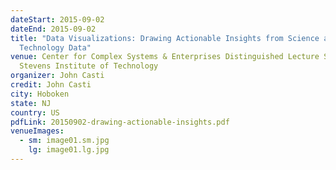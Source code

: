 ```yaml
---
dateStart: 2015-09-02
dateEnd: 2015-09-02
title: "Data Visualizations: Drawing Actionable Insights from Science and
  Technology Data"
venue: Center for Complex Systems & Enterprises Distinguished Lecture Series,
  Stevens Institute of Technology
organizer: John Casti
credit: John Casti
city: Hoboken
state: NJ
country: US
pdfLink: 20150902-drawing-actionable-insights.pdf
venueImages:
  - sm: image01.sm.jpg
    lg: image01.lg.jpg
---
```

